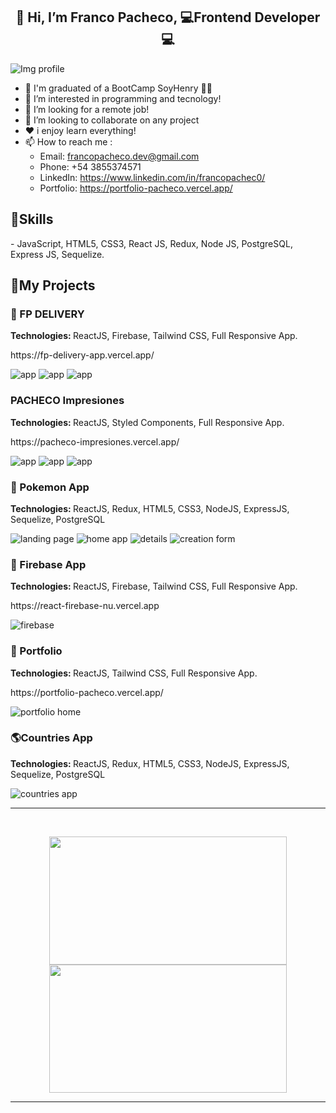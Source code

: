 <h2 align="center">👋 Hi, I’m Franco Pacheco, 💻Frontend Developer💻</h2>
<img src='https://mediaprotc.pe/wp-content/uploads/2021/06/javascript-banner.jpg' alt="Img profile" min-width="40" min-height="20"/>

- 🚀 I'm graduated of a BootCamp SoyHenry 👨‍🎓
- 👀 I’m interested in programming and tecnology!
- 💌 I’m looking for a remote job!
- 🙌 I’m looking to collaborate on any project
- ❤️ i enjoy learn everything!
- 📫 How to reach me :
  - Email: francopacheco.dev@gmail.com
  - Phone: +54 3855374571
  - LinkedIn: https://www.linkedin.com/in/francopachec0/
  - Portfolio: https://portfolio-pacheco.vercel.app/

<h2 align="left">🚀Skills</h2>
- JavaScript, HTML5, CSS3, React JS, Redux, Node JS, PostgreSQL, Express JS, Sequelize.

<h2 align="left">📌My Projects</h2>
<h3 align="left">🍔 FP DELIVERY</h3>
  <p align="left"><strong>
Technologies: </strong>ReactJS, Firebase, Tailwind CSS, Full Responsive App.</p>
<p align="left">https://fp-delivery-app.vercel.app/</p>
<img src="./fp1.PNG" alt= "app">
<img src="./fp2.PNG" alt= "app">
<img src="./fp3.PNG" alt= "app">
<h3 align="left">PACHECO Impresiones</h3>
  <p align="left"><strong>
Technologies: </strong>ReactJS, Styled Components, Full Responsive App.</p>
<p align="left">https://pacheco-impresiones.vercel.app/</p>
<img src="./pi1.PNG" alt= "app">
<img src="./pi2.PNG" alt= "app">
<img src="./pi3.PNG" alt= "app">
<h3 align="left">🐢 Pokemon App</h3>
  <p align="left"><strong>
Technologies: </strong>ReactJS, Redux, HTML5, CSS3, NodeJS, ExpressJS, Sequelize, PostgreSQL</p>
  <img src="./1.png" alt= "landing page">
  <img src="./2.png" alt= "home app">
  <img src="./3.png" alt= "details">
  <img src="./4.png" alt= "creation form">
<h3 align="left">🧡 Firebase App</h3>
  <p align="left"><strong>
Technologies: </strong>ReactJS, Firebase, Tailwind CSS, Full Responsive App.</p>
<p align="left">https://react-firebase-nu.vercel.app</p>
<img src="./firebase.PNG" alt= "firebase">
<h3 align="left">💼 Portfolio</h3>
  <p align="left"><strong>
Technologies: </strong>ReactJS, Tailwind CSS, Full Responsive App.</p>
<p align="left">https://portfolio-pacheco.vercel.app/</p>
<img src='./Captura.PNG' alt='portfolio home'>
  <h3 align="left">🌎Countries App</h3>
  <p align="left"><strong>
Technologies: </strong>ReactJS, Redux, HTML5, CSS3, NodeJS, ExpressJS, Sequelize, PostgreSQL</p>
  <img src="./countries.png" alt= "countries app">
  
  
  
<hr>
<br />
<p align=center>
    <a href="https://github.com/anuraghazra/github-readme-stats" title="Go to Source">
        <img height=205 width=380 align="center" src="https://github-readme-stats.vercel.app/api?username=francopachec0&show_icons=true&theme=tokyonight">
    </a>
    <a href="https://github.com/anuraghazra/github-readme-stats">
<img height=205  width=380 align="center" src="https://github-readme-stats.vercel.app/api/top-langs/?username=francopachec0&hide=c%23,powershell,java&title_color=2aa889&text_color=99d1ce&icon_color=2bbc8a&bg_color=0c1014&langs_count=8&layout=compact" />
    </a>
</p>
<hr>

<!---
francopachec0/francopachec0 is a ✨ special ✨ repository because its `README.md` (this file) appears on your GitHub profile.
You can click the Preview link to take a look at your changes.
--->
